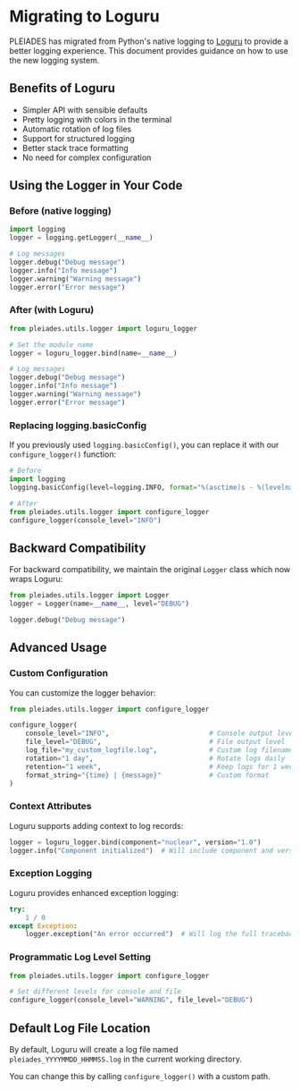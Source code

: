 # Migrating to Loguru

PLEIADES has migrated from Python's native logging to [Loguru](https://github.com/Delgan/loguru) to provide a better logging experience. This document provides guidance on how to use the new logging system.

## Benefits of Loguru

- Simpler API with sensible defaults
- Pretty logging with colors in the terminal
- Automatic rotation of log files
- Support for structured logging
- Better stack trace formatting
- No need for complex configuration

## Using the Logger in Your Code

### Before (native logging)

```python
import logging
logger = logging.getLogger(__name__)

# Log messages
logger.debug("Debug message")
logger.info("Info message")
logger.warning("Warning message")
logger.error("Error message")
```

### After (with Loguru)

```python
from pleiades.utils.logger import loguru_logger

# Set the module name
logger = loguru_logger.bind(name=__name__)

# Log messages
logger.debug("Debug message")
logger.info("Info message")
logger.warning("Warning message")
logger.error("Error message")
```

### Replacing logging.basicConfig

If you previously used `logging.basicConfig()`, you can replace it with our `configure_logger()` function:

```python
# Before
import logging
logging.basicConfig(level=logging.INFO, format="%(asctime)s - %(levelname)s - %(message)s")

# After
from pleiades.utils.logger import configure_logger
configure_logger(console_level="INFO")
```

## Backward Compatibility

For backward compatibility, we maintain the original `Logger` class which now wraps Loguru:

```python
from pleiades.utils.logger import Logger
logger = Logger(name=__name__, level="DEBUG")

logger.debug("Debug message")
```

## Advanced Usage

### Custom Configuration

You can customize the logger behavior:

```python
from pleiades.utils.logger import configure_logger

configure_logger(
    console_level="INFO",                         # Console output level
    file_level="DEBUG",                           # File output level
    log_file="my_custom_logfile.log",             # Custom log filename
    rotation="1 day",                             # Rotate logs daily
    retention="1 week",                           # Keep logs for 1 week
    format_string="{time} | {message}"            # Custom format
)
```

### Context Attributes

Loguru supports adding context to log records:

```python
logger = loguru_logger.bind(component="nuclear", version="1.0")
logger.info("Component initialized")  # Will include component and version in log
```

### Exception Logging

Loguru provides enhanced exception logging:

```python
try:
    1 / 0
except Exception:
    logger.exception("An error occurred")  # Will log the full traceback
```

### Programmatic Log Level Setting

```python
from pleiades.utils.logger import configure_logger

# Set different levels for console and file
configure_logger(console_level="WARNING", file_level="DEBUG")
```

## Default Log File Location

By default, Loguru will create a log file named `pleiades_YYYYMMDD_HHMMSS.log` in the current working directory.

You can change this by calling `configure_logger()` with a custom path.
